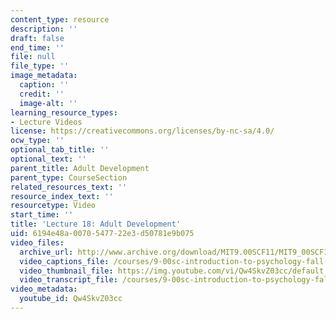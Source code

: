 ```yaml
---
content_type: resource
description: ''
draft: false
end_time: ''
file: null
file_type: ''
image_metadata:
  caption: ''
  credit: ''
  image-alt: ''
learning_resource_types:
- Lecture Videos
license: https://creativecommons.org/licenses/by-nc-sa/4.0/
ocw_type: ''
optional_tab_title: ''
optional_text: ''
parent_title: Adult Development
parent_type: CourseSection
related_resources_text: ''
resource_index_text: ''
resourcetype: Video
start_time: ''
title: 'Lecture 18: Adult Development'
uid: 6194e48a-0070-5477-22e3-d50781e9b075
video_files:
  archive_url: http://www.archive.org/download/MIT9.00SCF11/MIT9_00SCF11_lec18_300k.mp4
  video_captions_file: /courses/9-00sc-introduction-to-psychology-fall-2011/121dcde3010d5ef6876b6916920afbd1_Qw4SkvZ03cc.vtt
  video_thumbnail_file: https://img.youtube.com/vi/Qw4SkvZ03cc/default.jpg
  video_transcript_file: /courses/9-00sc-introduction-to-psychology-fall-2011/394c1da6cbebef1773574fb398489252_Qw4SkvZ03cc.pdf
video_metadata:
  youtube_id: Qw4SkvZ03cc
---
```

